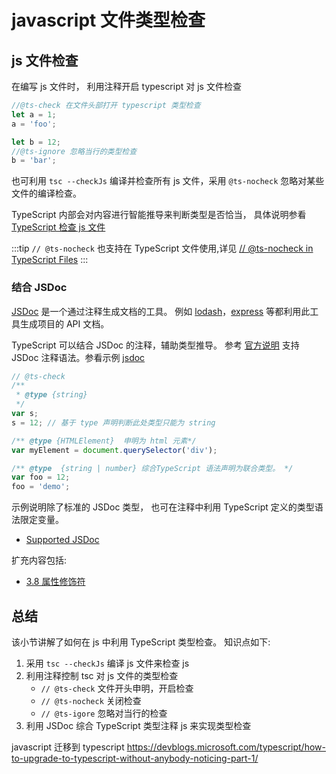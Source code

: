 # javascript 文件类型检查

##  js 文件检查

在编写 js 文件时， 利用注释开启 typescript 对 js 文件检查

```js
//@ts-check 在文件头部打开 typescript 类型检查
let a = 1;
a = 'foo';

let b = 12;
//@ts-ignore 忽略当行的类型检查
b = 'bar';
```

也可利用  `tsc --checkJs` 编译并检查所有 js 文件，采用 `@ts-nocheck` 忽略对某些文件的编译检查。

TypeScript 内部会对内容进行智能推导来判断类型是否恰当，
具体说明参看 [TypeScript 检查 js 文件](https://www.typescriptlang.org/docs/handbook/type-checking-javascript-files.html#constructor-functions-are-equivalent-to-classes)

:::tip
`// @ts-nocheck` 也支持在 TypeScript 文件使用,详见 [// @ts-nocheck in TypeScript Files](https://www.typescriptlang.org/docs/handbook/release-notes/overview.html#-ts-nocheck-in-typescript-files)
:::

### 结合 JSDoc
[JSDoc](https://jsdoc.app/) 是一个通过注释生成文档的工具。
例如 [lodash](https://github.com/lodash/lodash)，[express](https://github.com/expressjs/express) 等都利用此工具生成项目的 API 文档。

TypeScript 可以结合 JSDoc 的注释，辅助类型推导。
参考 [官方说明](https://www.typescriptlang.org/docs/handbook/type-checking-javascript-files.html#supported-jsdoc) 支持 JSDoc 注释语法。参看示例 [jsdoc](./check-with-jsdoc.js)

```ts
// @ts-check
/**
 * @type {string}
 */
var s;
s = 12; // 基于 type 声明判断此处类型只能为 string

/** @type {HTMLElement}  申明为 html 元素*/
var myElement = document.querySelector('div');

/** @type  {string | number} 综合TypeScript 语法声明为联合类型。 */
var foo = 12;
foo = 'demo';
```

示例说明除了标准的 JSDoc 类型， 也可在注释中利用  TypeScript 定义的类型语法限定变量。

* [Supported JSDoc](https://www.typescriptlang.org/docs/handbook/type-checking-javascript-files.html#supported-jsdoc)

扩充内容包括:
* [3.8 属性修饰符](https://www.typescriptlang.org/docs/handbook/release-notes/overview.html#jsdoc-property-modifiers)





## 总结
该小节讲解了如何在 js 中利用 TypeScript 类型检查。
知识点如下:

1. 采用 `tsc --checkJs` 编译 js 文件来检查 js 
2. 利用注释控制 tsc 对 js 文件的类型检查
    * `// @ts-check` 文件开头申明，开启检查
    * `// @ts-nocheck` 关闭检查
    * `// @ts-igore` 忽略对当行的检查
3. 利用 JSDoc 综合 TypeScript 类型注释 js 来实现类型检查


javascript 迁移到 typescript  https://devblogs.microsoft.com/typescript/how-to-upgrade-to-typescript-without-anybody-noticing-part-1/


